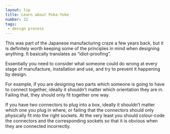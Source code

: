 ```yaml
---
layout: tip
title: Learn about Poka-Yoke
number: 32
tags:
 - design process
---
```


This was part of the Japanese manufacturing craze a few years back, but it is definitely worth keeping some of the principles in mind when designing anything.  It basically translates as “idiot-proofing”.

Essentially you need to consider what someone could do wrong at every stage of manufacture, installation and use, and try to prevent it happening by design.

For example, if you are designing two parts which someone is going to have to connect together, ideally it shouldn’t matter which orientation they are in.  Failing that, they should only fit together one way.

If you have two connectors to plug into a box, ideally it shouldn’t matter which one you plug in where, or failing that the connectors should only physically fit into the right sockets.  At the very least you should colour-code the connectors and the corresponding sockets so that it is obvious when they are connected incorrectly.
